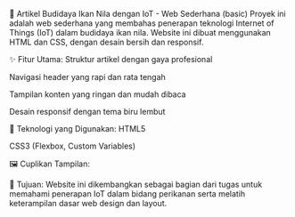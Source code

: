 📘 Artikel Budidaya Ikan Nila dengan IoT - Web Sederhana (basic)
Proyek ini adalah web sederhana yang membahas penerapan teknologi Internet of Things (IoT) dalam budidaya ikan nila. Website ini dibuat menggunakan HTML dan CSS, dengan desain bersih dan responsif.

✨ Fitur Utama:
Struktur artikel dengan gaya profesional

Navigasi header yang rapi dan rata tengah

Tampilan konten yang ringan dan mudah dibaca

Desain responsif dengan tema biru lembut

📁 Teknologi yang Digunakan:
HTML5

CSS3 (Flexbox, Custom Variables)

🖼️ Cuplikan Tampilan:

📌 Tujuan:
Website ini dikembangkan sebagai bagian dari tugas untuk memahami penerapan IoT dalam bidang perikanan serta melatih keterampilan dasar web design dan layout.

